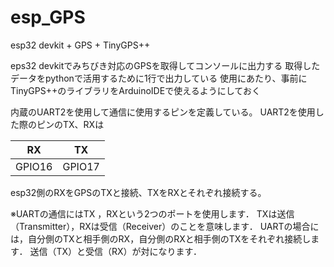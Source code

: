 # esp_GPS
esp32 devkit + GPS + TinyGPS++

eps32 devkitでみちびき対応のGPSを取得してコンソールに出力する
取得したデータをpythonで活用するために1行で出力している
使用にあたり、事前にTinyGPS++のライブラリをArduinoIDEで使えるようにしておく

内蔵のUART2を使用して通信に使用するピンを定義している。
UART2を使用した際のピンのTX、RXは

|RX|TX|
|--|--|
|GPIO16|GPIO17|

esp32側のRXをGPSのTXと接続、TXをRXとそれぞれ接続する。

※UARTの通信にはTX ，RXという2つのポートを使用します． TXは送信（Transmitter），RXは受信（Receiver）のことを意味します． UARTの場合には，自分側のTXと相手側のRX，自分側のRXと相手側のTXをそれぞれ接続します． 送信（TX）と受信（RX）が対になります．
